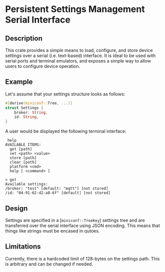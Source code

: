 # Persistent Settings Management Serial Interface

## Description
This crate provides a simple means to load, configure, and store device settings over a serial
(i.e. text-based) interface. It is ideal to be used with serial ports and terminal emulators,
and exposes a simple way to allow users to configure device operation.

## Example
Let's assume that your settings structure looks as follows:
```rust
#[derive(miniconf::Tree, ...)]
struct Settings {
    broker: String,
    id: String,
}
```

A user would be displayed the following terminal interface:
```
 help
AVAILABLE ITEMS:
  get [path]
  set <path> <value>
  store [path]
  clear [path]
  platform <cmd>
  help [ <command> ]

> get
Available settings:
/broker: "test" [default: "mqtt"] [not stored]
/id: "04-91-62-d2-a8-6f" [default] [not stored]
```

## Design
Settings are specified in a [`miniconf::TreeKey`] settings tree and are transferred over the
serial interface using JSON encoding. This means that things like strings must be encased in
qutoes.

## Limitations
Currently, there is a hardcoded limit of 128-bytes on the settings path. This is arbitrary and
can be changed if needed.
